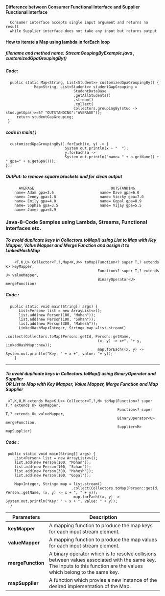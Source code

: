 #### Difference between Consumer Functional Interface and Supplier Functional Interface
      Consumer interface accepts single input argument and returns no result 
      while Supplier interface does not take any input but returns output


#### How to iterate a Map using lambda in forEach loop
##### filename and method name: StreamGoupingByExample.java , customizedGpaGroupingBy()
##### Code:
      public static Map<String, List<Student>> customizedGpaGroupingBy() {
		 		 Map<String, List<Student>> studentGapGrouping = 
                                   StudentDataBase
                                   .getAllStudents()
                                   .stream()
                                   .collect(
                                   Collectors.groupingBy(stud -> stud.getGpa()>=5? "OUTSTANDING":"AVERAGE"));
		 return studentGapGrouping;
	 }

##### code in main( )
      customizedGpaGroupingBy().forEach((x, y) -> {
                               System.out.println(x + "  ");
                               y.forEach(a -> 
                               System.out.println("name= " + a.getName() + " gpa=" + a.getGpa()));
	});
      
##### OutPut: to remove square brackets and for clean output
		  AVERAGE                                   OUTSTANDING
		name= Adam gpa=3.6                     name= Dave gpa=6.0
		name= Jenny gpa=1.8                    name= Viccky gpa=7.0
		name= Emily gpa=4.0                    name= Gopal gpa=8.9
		name= Sophia gpa=3.5                   name= Vijay gpa=5.5
		name= James gpa=3.9
		  
		

### Java-8-Code Samples using  Lambda, Streams, Functional Interfaces etc.

#####  To avoid duplicate keys in Collectors.toMap() using List to Map with Key Mapper, Value Mapper and Merge Function and assign it to LinkedHashMap
~~~ 
    <T,K,U> Collector<T,?,Map<K,U>> toMap(Function<? super T,? extends K> keyMapper,
                                          Function<? super T,? extends U> valueMapper,
                                          BinaryOperator<U> mergeFunction)
~~~
##### Code :
~~~
  public static void main(String[] args) {
      List<Person> list = new ArrayList<>();
      list.add(new Person(100, "Mohan"));
      list.add(new Person(100, "Sohan"));
      list.add(new Person(300, "Mahesh"));
      LinkedHashMap<Integer, String> map =list.stream()
                                          .collect(Collectors.toMap(Person::getId, Person::getName, 
                                          (x, y) -> x+", "+ y, LinkedHashMap::new));
                                          map.forEach((x, y) -> System.out.println("Key: " + x +", value: "+ y));
    }
~~~
***
 #####  To avoid duplicate keys in Collectors.toMap() using BinaryOperator and Supplier <br>OR List to Map with Key Mapper, Value Mapper, Merge Function and Map Supplier
~~~
 <T,K,U,M extends Map<K,U>> Collector<T,?,M> toMap(Function<? super T,? extends K> keyMapper,
                                                   Function<? super T,? extends U> valueMapper,
                                                   BinaryOperator<U> mergeFunction,
                                                   Supplier<M> mapSupplier)
~~~
##### Code :
~~~
 public static void main(String[] args) { 
    List<Person> list = new ArrayList<>();
    list.add(new Person(100, "Mohan"));
    list.add(new Person(100, "Sohan"));
    list.add(new Person(300, "Mahesh"));
    list.add(new Person(100, "Gopal"));
      
    Map<Integer, String> map = list.stream()
                              .collect(Collectors.toMap(Person::getId, Person::getName, (x, y) -> x + ", " + y));
                               map.forEach((x, y) -> System.out.println("Key: " + x + ", value: " + y));
  }
  ~~~
 Parameters | Description
 -----------|--------------
 <b>keyMapper</b> | A mapping function to produce the map keys for each input stream element.
<b>valueMapper</b> | A mapping function to produce the map values for each input stream element.
<b>mergeFunction</b>| A binary operator which is to resolve collisions between values associated with the same key. The inputs to this                        function are the values which belong to the same key.
<b>mapSupplier </b>|  A function which provies a new instance of the desired implementation of the Map.
